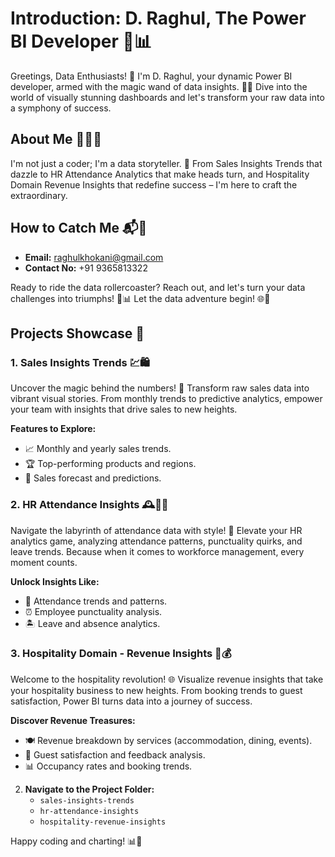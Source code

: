 # Introduction: D. Raghul, The Power BI Developer 🚀📊

Greetings, Data Enthusiasts! 👋 I'm D. Raghul, your dynamic Power BI developer, armed with the magic wand of data insights. 🌟✨ Dive into the world of visually stunning dashboards and let's transform your raw data into a symphony of success.

## About Me 🎨👨‍💻

I'm not just a coder; I'm a data storyteller. 📖 From Sales Insights Trends that dazzle to HR Attendance Analytics that make heads turn, and Hospitality Domain Revenue Insights that redefine success – I'm here to craft the extraordinary.

## How to Catch Me 📬📱

- **Email:** raghulkhokani@gmail.com
- **Contact No:** +91 9365813322

Ready to ride the data rollercoaster? Reach out, and let's turn your data challenges into triumphs! 🚀📊 Let the data adventure begin! 🌐💫

## Projects Showcase 🌟

### 1. Sales Insights Trends 💹🛍️
Uncover the magic behind the numbers! 🌈 Transform raw sales data into vibrant visual stories. From monthly trends to predictive analytics, empower your team with insights that drive sales to new heights.

**Features to Explore:**
- 📈 Monthly and yearly sales trends.
- 🏆 Top-performing products and regions.
- 🔮 Sales forecast and predictions.

### 2. HR Attendance Insights 🕰️👩‍💼
Navigate the labyrinth of attendance data with style! 🚀 Elevate your HR analytics game, analyzing attendance patterns, punctuality quirks, and leave trends. Because when it comes to workforce management, every moment counts.

**Unlock Insights Like:**
- 🔄 Attendance trends and patterns.
- ⏰ Employee punctuality analysis.
- 🏝️ Leave and absence analytics.

### 3. Hospitality Domain - Revenue Insights 🏨💰
Welcome to the hospitality revolution! 🌐 Visualize revenue insights that take your hospitality business to new heights. From booking trends to guest satisfaction, Power BI turns data into a journey of success.

**Discover Revenue Treasures:**
- 🍽️ Revenue breakdown by services (accommodation, dining, events).
- 🌟 Guest satisfaction and feedback analysis.
- 📊 Occupancy rates and booking trends.


2. **Navigate to the Project Folder:**
   - `sales-insights-trends`
   - `hr-attendance-insights`
   - `hospitality-revenue-insights`

Happy coding and charting! 📊🚀
